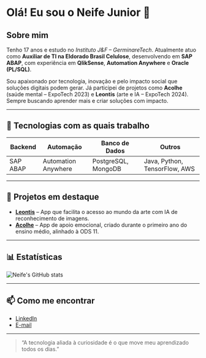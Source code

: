 # Olá! Eu sou o Neife Junior 👋

## Sobre mim
Tenho 17 anos e estudo no *Instituto J&F – GerminareTech*. Atualmente atuo como **Auxiliar de TI na Eldorado Brasil Celulose**, desenvolvendo em **SAP ABAP**, com experiência em **QlikSense**, **Automation Anywhere** e **Oracle (PL/SQL)**.

Sou apaixonado por tecnologia, inovação e pelo impacto social que soluções digitais podem gerar. Já participei de projetos como **Acolhe** (saúde mental – ExpoTech 2023) e **Leontis** (arte e IA – ExpoTech 2024). Sempre buscando aprender mais e criar soluções com impacto.

---

## 🚀 Tecnologias com as quais trabalho

| Backend        | Automação           | Banco de Dados      | Outros                                |
|----------------|---------------------|----------------------|---------------------------------------|
| SAP ABAP       | Automation Anywhere | PostgreSQL, MongoDB | Java, Python, TensorFlow, AWS         |

---

## 🌟 Projetos em destaque

- **[Leontis](link_do_repositorio)** – App que facilita o acesso ao mundo da arte com IA de reconhecimento de imagens.
- **[Acolhe](link_do_repositorio)** – App de apoio emocional, criado durante o primeiro ano do ensino médio, alinhado à ODS 11.


---

## 📊 Estatísticas

![Neife's GitHub stats](https://github-readme-stats.vercel.app/api?username=SeuUsuarioAqui&show_icons=true&theme=dark)

---

## 📫 Como me encontrar

- [LinkedIn](https://www.linkedin.com/in/neife-junior-323158276/)  
- [E-mail](neifejunior@gmail.com)

---

> “A tecnologia aliada à curiosidade é o que move meu aprendizado todos os dias.”
